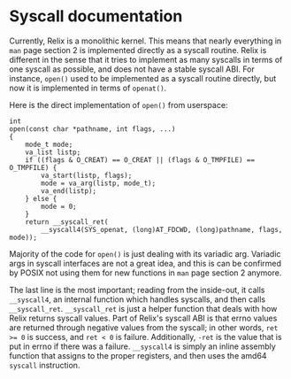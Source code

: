 # Syscall documentation

Currently, Relix is a monolithic kernel. This means that nearly everything in `man` page section 2 is implemented directly as a syscall routine. Relix is different in the sense that it tries to implement as many syscalls in terms of one syscall as possible, and does not have a stable syscall ABI. For instance, `open()` used to be implemented as a syscall routine directly, but now it is implemented in terms of `openat()`.

Here is the direct implementation of `open()` from userspace:

```
int
open(const char *pathname, int flags, ...)
{
	mode_t mode;
	va_list listp;
	if ((flags & O_CREAT) == O_CREAT || (flags & O_TMPFILE) == O_TMPFILE) {
		va_start(listp, flags);
		mode = va_arg(listp, mode_t);
		va_end(listp);
	} else {
		mode = 0;
	}
	return __syscall_ret(
		__syscall4(SYS_openat, (long)AT_FDCWD, (long)pathname, flags, mode));
```

Majority of the code for `open()` is just dealing with its variadic arg. Variadic args in syscall interfaces are not a great idea, and this is can be confirmed by POSIX not using them for new functions in `man` page section 2 anymore.

The last line is the most important; reading from the inside-out, it calls `__syscall4`, an internal function which handles syscalls, and then calls `__syscall_ret`. `__syscall_ret` is just a helper function that deals with how Relix returns syscall values. Part of Relix's syscall ABI is that errno values are returned through negative values from the syscall; in other words, `ret >= 0` is success, and `ret < 0` is failure. Additionally, `-ret` is the value that is put in errno if there was a failure. `__syscall4` is simply an inline assembly function that assigns to the proper registers, and then uses the amd64 `syscall` instruction.
